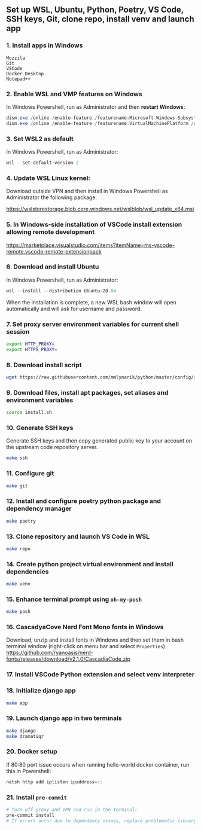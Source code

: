 Set up WSL, Ubuntu, Python, Poetry, VS Code, SSH keys, Git, clone repo, install venv and launch app
------------

### 1. Install apps in Windows
```
Mozzila
Git
VSCode
Docker Desktop
Notepad++
```

### 2. Enable WSL and VMP features on Windows
In Windows Powershell, run as Administrator and then **restart Windows**: 
```powershell
dism.exe /online /enable-feature /featurename:Microsoft-Windows-Subsystem-Linux /all /norestart
dism.exe /online /enable-feature /featurename:VirtualMachinePlatform /all /norestart
```

### 3. Set WSL2 as default
In Windows Powershell, run as Administrator:
```powershell
wsl --set-default-version 2
```

### 4. Update WSL Linux kernel:
Download outside VPN and then install in Windows Powershell as Administrator the following package.

https://wslstorestorage.blob.core.windows.net/wslblob/wsl_update_x64.msi


### 5. In Windows-side installation of VSCode install extension allowing remote development

https://marketplace.visualstudio.com/items?itemName=ms-vscode-remote.vscode-remote-extensionpack

### 6. Download and install Ubuntu
In Windows Powershell, run as Administrator:
```powershell
wsl --install --distribution Ubuntu-20.04
```
When the installation is complete, a new WSL bash window will open automatically and will ask for username and password.

### 7. Set proxy server environment variables for current shell session
```bash
export HTTP_PROXY=
export HTTPS_PROXY=
```

### 8. Download install script
```bash
wget https://raw.githubusercontent.com/mmlynarik/python/master/config/install.sh -e use_proxy=yes -e https_proxy=$HTTP_PROXY
```

### 9. Download files, install apt packages, set aliases and environment variables
```bash
source install.sh
```

### 10. Generate SSH keys
Generate SSH keys and then copy generated public key to your account on the upstream code repository server.
```bash
make ssh
```

### 11. Configure git
```bash
make git
```

### 12. Install and configure poetry python package and dependency manager
```bash
make poetry
```

### 13. Clone repository and launch VS Code in WSL
```bash
make repo
```

### 14. Create python project virtual environment and install dependencies
```bash
make venv
```

### 15. Enhance terminal prompt using `oh-my-posh`
```bash
make posh
```

### 16. CascadyaCove Nerd Font Mono fonts in Windows
Download, unzip and install fonts in Windows and then set them in bash terminal window (right-click on menu bar and select `Properties`)
https://github.com/ryanoasis/nerd-fonts/releases/download/v2.1.0/CascadiaCode.zip

### 17. Install VSCode Python extension and select venv interpreter 

### 18. Initialize django app
```bash
make app
```

### 19. Launch django app in two terminals
```bash
make django
make dramatiqr
```

### 20. Docker setup
If 80:80 port issue occurs when running hello-world docker container, run this in Powershell:
```powershell
netsh http add iplisten ipaddress=::
```

### 21. Install `pre-commit`
```bash
# Turn off proxy and VPN and run in the terminal:
pre-commit install
# If errors occur due to dependency issues, replace problematic library directly in the pre-commit venv repository stored in `~/.cache/pre-commit`
```
